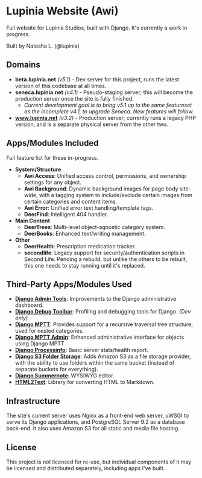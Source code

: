 # Lupinia Website (Awi)

Full website for Lupinia Studios, built with Django.  It's currently a work in progress.

Built by Natasha L. (@lupinia)

Domains
-------

- **beta.lupinia.net** *(v5.1)* - Dev server for this project, runs the latest version of this codebase at all times.
- **seneca.lupinia.net** *(v4.1)* - Pseudo-staging server; this will become the production server once the site is fully finished.  
	- *Current development goal is to bring v5.1 up to the same featureset as the incomplete v4.1, to upgrade Seneca.  New features will follow.*
- **www.lupinia.net** *(v3.2)* - Production server; currently runs a legacy PHP version, and is a separate physical server from the other two.

Apps/Modules Included
---------------------

Full feature list for these in-progress.

- **System/Structure**
	- **Awi Access**:  Unified access control, permissions, and ownership settings for any object.
	- **Awi Background**:  Dynamic background images for page body site-wide, with a tagging system to include/exclude certain images from certain categories and content items.
	- **Awi Error**:  Unified error text handling/template tags.
	- **DeerFind**:  Intelligent 404 handler.
- **Main Content**
	- **DeerTrees**:  Multi-level object-agnostic category system.
	- **DeerBooks**:  Enhanced text/writing management.
- **Other**
	- **DeerHealth**:  Prescription medication tracker.
	- **secondlife**:  Legacy support for security/authentication scripts in Second Life.  Pending a rebuild, but unlike the others to be rebuilt, this one needs to stay running until it's replaced.

Third-Party Apps/Modules Used
-----------------------------

- **[Django Admin Tools](https://github.com/django-admin-tools/django-admin-tools)**:  Improvements to the Django administrative dashboard.
- **[Django Debug Toolbar](https://github.com/django-debug-toolbar/django-debug-toolbar)**:  Profiling and debugging tools for Django.  *(Dev only)*
- **[Django MPTT](https://github.com/django-mptt/django-mptt/)**:  Provides support for a recursive traversal tree structure; used for nested categories.
- **[Django MPTT Admin](https://github.com/mbraak/django-mptt-admin)**:  Enhanced administrative interface for objects using Django MPTT
- **[Django Processinfo](https://github.com/jedie/django-processinfo)**:  Basic server stats/health report.
- **[Django S3 Folder Storage](https://github.com/jamstooks/django-s3-folder-storage)**:  Adds Amazon S3 as a file storage provider, with the ability to use folders within the same bucket (instead of separate buckets for everything).
- **[Django Summernote](https://github.com/summernote/django-summernote)**:  WYSIWYG editor.
- **[HTML2Text](https://github.com/Alir3z4/html2text)**:  Library for converting HTML to Markdown.

Infrastructure
--------------

The site's current server uses Nginx as a front-end web server, uWSGI to serve its Django applications, and PostgreSQL Server 9.2 as a database back-end.  It also uses Amazon S3 for all static and media file hosting.

License
-------

This project is not licensed for re-use, but individual components of it may be licensed and distributed separately, including apps I've built.

